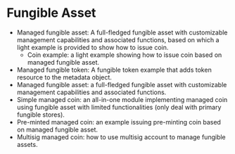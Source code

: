 # Fungible Asset

* Managed fungible asset: A full-fledged fungible asset with customizable management capabilities and associated functions, based on which a light example is provided to show how to issue coin.
    - Coin example: a light example showing how to issue coin based on managed fungible asset.
* Managed fungible token: A fungible token example that adds token resource to the metadata object.
* Managed fungible asset: a full-fledged fungible asset with customizable management capabilities and associated functions.
* Simple managed coin: an all-in-one module implementing managed coin using fungible asset with limited functionalities (only deal with primary fungible stores).
* Pre-minted managed coin: an example issuing pre-minting coin based on managed fungible asset.
* Multisig managed coin: how to use multisig account to manage fungible assets.